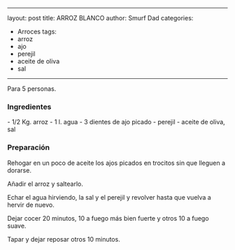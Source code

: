 
---
layout: post
title: ARROZ BLANCO
author: Smurf Dad
categories:
- Arroces
tags:
- arroz
- ajo
- perejil
- aceite de oliva
- sal
---
Para 5 personas.

<h3>Ingredientes</h3>
- 1/2 Kg. arroz
- 1 l. agua
- 3 dientes de ajo picado
- perejil
- aceite de oliva, sal

<h3>Preparación</h3>

Rehogar en un poco de aceite los ajos picados en trocitos sin que lleguen a dorarse.

Añadir el arroz y saltearlo.

Echar el agua hirviendo, la sal y el perejil y revolver hasta que vuelva a hervir de nuevo.

Dejar cocer 20 minutos, 10 a fuego más bien fuerte y otros 10 a fuego suave.

Tapar y dejar reposar otros 10 minutos.